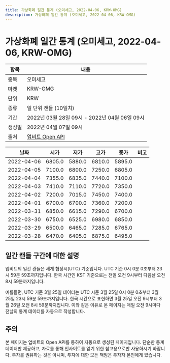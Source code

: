 ```yaml
---
title: 가상화폐 일간 통계 (오미세고, 2022-04-06, KRW-OMG)
description: 가상화폐 일간 통계 (오미세고, 2022-04-06, KRW-OMG)
---
```



가상화폐 일간 통계 (오미세고, 2022-04-06, KRW-OMG)
===

|항목|내용|
|--|--|
|종목|오미세고|
|마켓|KRW-OMG|
|단위|KRW|
|종류|일 단위 캔들 (10일치)|
|기간|2022년 03월 28일 09시 - 2022년 04월 06일 09시|
|생성일|2022년 04월 07일 09시|
|출처|[업비트 Open API](https://docs.upbit.com)|


|날짜|시가|저가|고가|종가|비고|
|--|--|--|--|--|--|
|2022-04-06|6805.0|5880.0|6810.0|5895.0|    |
|2022-04-05|7100.0|6800.0|7250.0|6805.0|    |
|2022-04-04|7355.0|6835.0|7440.0|7100.0|    |
|2022-04-03|7410.0|7110.0|7720.0|7350.0|    |
|2022-04-02|7200.0|7015.0|7450.0|7400.0|    |
|2022-04-01|6700.0|6700.0|7360.0|7200.0|    |
|2022-03-31|6850.0|6615.0|7290.0|6700.0|    |
|2022-03-30|6750.0|6525.0|6980.0|6850.0|    |
|2022-03-29|6500.0|6465.0|7285.0|6765.0|    |
|2022-03-28|6470.0|6405.0|6875.0|6495.0|    |


일간 캔들 구간에 대한 설명
---


업비트의 일간 캔들은 세계 협정시(UTC) 기준입니다. 
UTC 기준 0시 0분 0초부터 23시 59분 59초까지입니다. 
한국 시간인 KST 기준으로는 전일 오전 9시부터 다음날 오전 8시 59분까지입니다. 


예를들면, UTC 기준 3월 25일 데이터는 UTC 시준 3월 25일 0시 0분 0초부터 3월 25일 23시 59분 59초까지입니다. 
한국 시간으로 표현하면 3월 25일 오전 9시부터 3월 26일 오전 8시 59분까지입니다. 
이와 같은 이유로 본 페이지는 매일 오전 9시마다 전날의 통계 데이터를 자동으로 작성합니다. 


주의
---


본 페이지는 업비트의 Open API를 통하여 자동으로 생성된 페이지입니다. 
단순한 통계 데이터만 제공하고, 자료를 통해 인사이트를 얻기 위한 참고용으로만 사용하시기 바랍니다. 
투자를 권유하는 것은 아니며, 투자에 대한 모든 책임은 투자자 본인에게 있습니다. 
